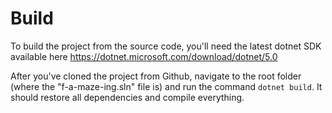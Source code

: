 # Build

To build the project from the source code, you'll need the latest dotnet SDK available here https://dotnet.microsoft.com/download/dotnet/5.0

After you've cloned the project from Github, navigate to the root folder (where the "f-a-maze-ing.sln" file is) and run the command ``dotnet build``. It should restore all dependencies and compile everything.